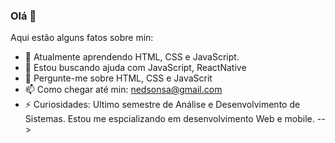 ### Olá 👋


Aqui estão alguns fatos sobre min:

- 🌱 Atualmente aprendendo HTML, CSS e JavaScript.
- 🤔 Estou buscando ajuda com JavaScript, ReactNative
- 💬 Pergunte-me sobre HTML, CSS e JavaScrit
- 📫 Como chegar até min: nedsonsa@gmail.com
- ⚡ Curiosidades: Ultimo semestre de Análise e Desenvolvimento de Sistemas. Estou me espcializando em desenvolvimento Web e mobile.
-->
